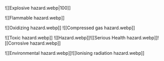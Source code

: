 
![[Explosive hazard.webp|100]]

![[Flammable hazard.webp]]

![[Oxidizing hazard.webp]]
![[Compressed gas hazard.webp]]

![[Toxic hazard.webp]]
![[Hazard.webp]]![[Serious Health hazard.webp]]![[Corrosive hazard.webp]]

![[Environmental hazard.webp]]![[Ionising radiation hazard.webp]]